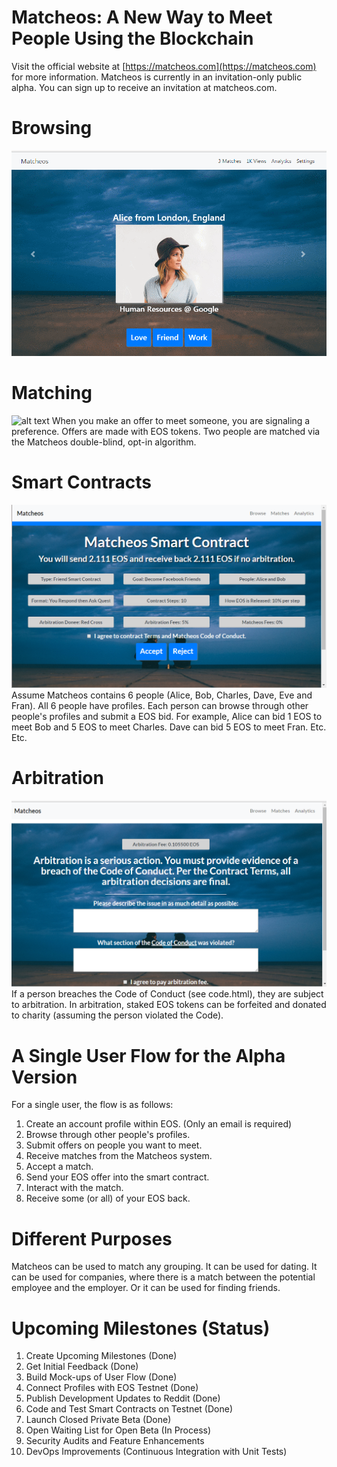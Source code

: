 
# Matcheos: A New Way to Meet People Using the Blockchain
Visit the official website at [https://matcheos.com](https://matcheos.com) for more information. Matcheos is currently in an invitation-only public alpha. You can sign up to receive an invitation at matcheos.com.

# Browsing
![alt text](https://github.com/crypto5000/matcheos/blob/master/img/demo3.gif "Browsing Demo")

# Matching
![alt text](https://github.com/crypto5000/matcheos/blob/master/img/contract1.gif "Matching")
When you make an offer to meet someone, you are signaling a preference. Offers are made with EOS tokens. Two people are matched via the Matcheos double-blind, opt-in algorithm. 

# Smart Contracts
![alt text](https://github.com/crypto5000/matcheos/blob/master/img/accept.png "Smart Contracts")
Assume Matcheos contains 6 people (Alice, Bob, Charles, Dave, Eve and Fran). All 6 people have profiles. Each person can browse through other people's profiles and submit a EOS bid. For example, Alice can bid 1 EOS to meet Bob and 5 EOS to meet Charles. Dave can bid 5 EOS to meet Fran. Etc. Etc.

# Arbitration
![alt text](https://github.com/crypto5000/matcheos/blob/master/img/arbitration.png "Arbitration")
If a person breaches the Code of Conduct (see code.html), they are subject to arbitration. In arbitration, staked EOS tokens can be forfeited and donated to charity (assuming the person violated the Code).

# A Single User Flow for the Alpha Version
For a single user, the flow is as follows:
1. Create an account profile within EOS. (Only an email is required)
2. Browse through other people's profiles.
3. Submit offers on people you want to meet.
4. Receive matches from the Matcheos system.
5. Accept a match.
6. Send your EOS offer into the smart contract.
7. Interact with the match.
8. Receive some (or all) of your EOS back.

# Different Purposes
Matcheos can be used to match any grouping. It can be used for dating. It can be used for companies, where there is a match between the potential employee and the employer. Or it can be used for finding friends.

# Upcoming Milestones (Status)
1. Create Upcoming Milestones (Done)
2. Get Initial Feedback (Done)
3. Build Mock-ups of User Flow (Done)
4. Connect Profiles with EOS Testnet (Done)
5. Publish Development Updates to Reddit (Done)
6. Code and Test Smart Contracts on Testnet (Done)
7. Launch Closed Private Beta (Done)
8. Open Waiting List for Open Beta (In Process)
9. Security Audits and Feature Enhancements
10. DevOps Improvements (Continuous Integration with Unit Tests)
